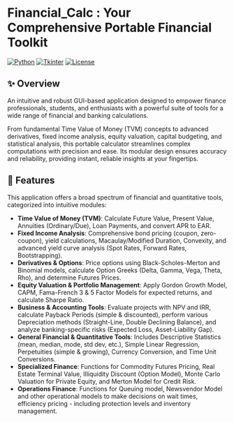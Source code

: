 # Financial_Calc :  Your Comprehensive Portable Financial Toolkit

[![Python](https://img.shields.io/badge/Python-3.8%2B-blue.svg)](https://www.python.org/)
[![Tkinter](https://img.shields.io/badge/GUI-Tkinter-green.svg)](https://docs.python.org/3/library/tkinter.html)
[![License](https://img.shields.io/badge/License-MIT-yellow.svg)](LICENSE)

## ✨ Overview

An intuitive and robust GUI-based application designed to empower finance professionals, students, and enthusiasts with a powerful suite of tools for a wide range of financial and banking calculations.

From fundamental Time Value of Money (TVM) concepts to advanced derivatives, fixed income analysis, equity valuation, capital budgeting, and statistical analysis, this portable calculator streamlines complex computations with precision and ease. Its modular design ensures accuracy and reliability, providing instant, reliable insights at your fingertips.

## 🚀 Features

This application offers a broad spectrum of financial and quantitative tools, categorized into intuitive modules:

* **Time Value of Money (TVM)**: Calculate Future Value, Present Value, Annuities (Ordinary/Due), Loan Payments, and convert APR to EAR.
* **Fixed Income Analysis**: Comprehensive bond pricing (coupon, zero-coupon), yield calculations, Macaulay/Modified Duration, Convexity, and advanced yield curve analysis (Spot Rates, Forward Rates, Bootstrapping).
* **Derivatives & Options**: Price options using Black-Scholes-Merton and Binomial models, calculate Option Greeks (Delta, Gamma, Vega, Theta, Rho), and determine Futures Prices.
* **Equity Valuation & Portfolio Management**: Apply Gordon Growth Model, CAPM, Fama-French 3 & 5 Factor Models for expected returns, and calculate Sharpe Ratio.
* **Business & Accounting Tools**: Evaluate projects with NPV and IRR, calculate Payback Periods (simple & discounted), perform various Depreciation methods (Straight-Line, Double Declining Balance), and analyze banking-specific risks (Expected Loss, Asset-Liability Gap).
* **General Financial & Quantitative Tools**: Includes Descriptive Statistics (mean, median, mode, std dev, etc.), Simple Linear Regression, Perpetuities (simple & growing), Currency Conversion, and Time Unit Conversions.
* **Specialized Finance**: Functions for Commodity Futures Pricing, Real Estate Terminal Value, Illiquidity Discount (Option Model), Monte Carlo Valuation for Private Equity, and Merton Model for Credit Risk.
* **Operations Finance**: Functions for Queuing model, Newsvendor Model and other operational models to make decisions on wait times, efficiency pricing - including protection levels and inventory management.
